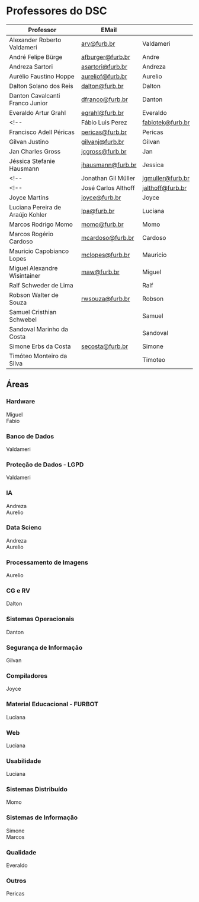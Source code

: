 <!-- \[INICIO] atualizar -->

# Professores do DSC

| Professor                        | EMail             |           |  
| -------------------------------- | ----------------  | --------- |  
| Alexander Roberto Valdameri      | arv@furb.br       | Valdameri |  
| André Felipe Bürge               | afburger@furb.br  | Andre     |
| Andreza Sartori                  | asartori@furb.br  | Andreza   |  
| Aurélio Faustino Hoppe           | aureliof@furb.br  | Aurelio   |  
| Dalton Solano dos Reis           | dalton@furb.br    | Dalton    |  
| Danton Cavalcanti Franco Junior  | dfranco@furb.br   | Danton    |
| Everaldo Artur Grahl             | egrahl@furb.br    | Everaldo  |
<!--| Fábio Luis Perez                 | fabiotek@furb.br  | Fabio     | -->
| Francisco Adell Péricas          | pericas@furb.br   | Pericas   |  
| Gilvan Justino                   | gilvanj@furb.br   | Gilvan    |  
| Jan Charles Gross                | jcgross@furb.br   | Jan       |
| Jéssica Stefanie Hausmann        | jhausmann@furb.br | Jessica   |
<!-- | Jonathan Gil Müller              | jgmuller@furb.br  | Jonathan  |  -->
<!-- | José Carlos Althoff              | jalthoff@furb.br  | Althoff   |  -->
| Joyce Martins                    | joyce@furb.br     | Joyce     |  
| Luciana Pereira de Araújo Kohler | lpa@furb.br       | Luciana   |  
| Marcos Rodrigo Momo              | momo@furb.br      | Momo      |  
| Marcos Rogério Cardoso           | mcardoso@furb.br  | Cardoso   |  
| Mauricio Capobianco Lopes        | mclopes@furb.br   | Mauricio  |  
| Miguel Alexandre Wisintainer     | maw@furb.br       | Miguel    |  
| Ralf Schweder de Lima            |                   | Ralf      |
| Robson Walter de Souza           | rwsouza@furb.br   | Robson    |
| Samuel Cristhian Schwebel        |                   | Samuel    |
| Sandoval Marinho da Costa        |                   | Sandoval  |
| Simone Erbs da Costa             | secosta@furb.br   | Simone    |  
| Timóteo Monteiro da Silva        |                   | Timoteo   |

<!-- | Marcel Hugo                      | marcel@furb.br   | Marcel    |  -->

## Áreas

### Hardware

Miguel  
Fabio

### Banco de Dados

Valdameri  

### Proteção de Dados - LGPD

Valdameri  

### IA

Andreza  
Aurelio  

### Data Scienc

Andreza  
Aurelio  

### Processamento de Imagens

Aurelio  

### CG e RV

Dalton  

### Sistemas Operacionais

Danton  

### Segurança de Informação

Gilvan  

### Compiladores

Joyce  

### Material Educacional - FURBOT

Luciana  

### Web

Luciana  

### Usabilidade

Luciana  

### Sistemas Distribuído

Momo  

### Sistemas de Informação

Simone  
Marcos  

### Qualidade

Everaldo  

### Outros

Pericas  
